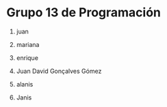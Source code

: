 # Grupo 13 de Programación


1. juan 

2. mariana

3. enrique

4. Juan David Gonçalves Gómez

5. alanis

6. Janis
